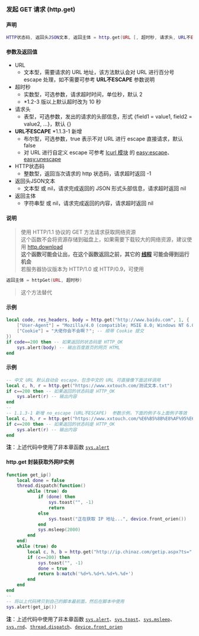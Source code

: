 ### 发起 GET 请求 \(**http\.get**\)


#### 声明
```lua
HTTP状态码, 返回头JSON文本, 返回主体 = http.get(URL [, 超时秒, 请求头, URL不ESCAPE ])
```


#### 参数及返回值
- URL
    - 文本型，需要请求的 URL 地址，该方法默认会对 URL 进行百分号 escape 处理，如不需要可参考 **URL不ESCAPE** 参数说明
- 超时秒
    - 实数型，可选参数，请求超时时间，单位秒，默认 2
    - \*1\.2\-3 版以上默认超时改为 10 秒
- 请求头
    - 表型，可选参数，发出的请求的头部信息，形式 \{field1 = value1, field2 = value2, \.\.\.\}，默认 \{\}
- **URL不ESCAPE** \*1\.1\.3\-1 新增
    - 布尔型，可选参数，true 表示不对 URL 进行 escape 直接请求，默认 false
    - 对 URL 进行自定义 escape 可参考 [lcurl 模块](/Handbook/open-source/lcurl.md) 的 [easy:escape](http://lua-curl.github.io/lcurl/modules/lcurl.html#easy:escape)、[easy:unescape](http://lua-curl.github.io/lcurl/modules/lcurl.html#easy:unescape)
- HTTP状态码
    - 整数型，返回当次请求的 http 状态码，请求超时返回 \-1
- 返回头JSON文本
    - 文本型 或 nil，请求完成返回的 JSON 形式头部信息，请求超时返回 nil
- 返回主体
    - 字符串型 或 nil，请求完成返回的内容，请求超时返回 nil


#### 说明
> 使用 HTTP/1\.1 协议的 GET 方法请求获取网络资源  
> 这个函数不会将资源存储到磁盘上，如果需要下载较大的网络资源，建议使用 [http.download](/Handbook/http/http.download.md)  
> **这个函数可能会让出，在这个函数返回之前，其它的 [线程](/Handbook/thread/README.md) 可能会得到运行机会**  
> 若服务器协议版本为 HTTP/1\.0 或 HTTP/0\.9，可使用  
```lua
返回主体 = httpGet(URL, 超时秒)
```
> 这个方法替代  


#### 示例  
```lua
local code, res_headers, body = http.get("http://www.baidu.com", 1, {
    ["User-Agent"] = "Mozilla/4.0 (compatible; MSIE 8.0; Windows NT 6.0)"; -- 模拟 IE8 的请求
    ["Cookie"] = "大佬你会不会啊？"; -- 顺带 Cookie 提交
})
if code==200 then -- 如果返回的状态码是 HTTP_OK
    sys.alert(body) -- 输出百度首页的网页 HTML
end
```


#### 示例  
```lua
-- 中文 URL 默认自动会 escape，包含中文的 URL 可直接像下面这样调用
local c, h, r = http.get("https://www.xxtouch.com/测试文本.txt")
if c==200 then -- 如果返回的状态码是 HTTP_OK
    sys.alert(r) -- 输出内容
end
--
-- 1.1.3-1 新增 no_escape (URL不ESCAPE)  参数示例，下面的例子与上面例子等效
local c, h, r = http.get("https://www.xxtouch.com/%E6%B5%8B%E8%AF%95%E6%96%87%E6%9C%AC.txt", 5, {}, true--[[这里]])
if c==200 then -- 如果返回的状态码是 HTTP_OK
    sys.alert(r) -- 输出内容
end
```
**注**：上述代码中使用了非本章函数 [`sys.alert`](/Handbook/sys/sys.alert.md)


#### http\.get 封装获取外网IP实例  
```lua
function get_ip()
	local done = false
	thread.dispatch(function()
		while (true) do
			if (done) then
				sys.toast("", -1)
				return
			else
				sys.toast("正在获取 IP 地址...", device.front_orien())
			end
			sys.msleep(2000)
		end
	end)
	while (true) do
		local c, h, b = http.get("http://ip.chinaz.com/getip.aspx?ts="..tostring(sys.rnd()), 60)
		if (c==200) then
			sys.toast("", -1)
			done = true
			return b:match('%d+%.%d+%.%d+%.%d+')
		end
	end
end
--
-- 将以上代码拷贝到自己的脚本最前面，然后在脚本中使用
sys.alert(get_ip())
```
**注**：上述代码中使用了非本章函数 [`sys.alert`](/Handbook/sys/sys.alert.md)、[`sys.toast`](/Handbook/sys/sys.toast.md)、[`sys.msleep`](/Handbook/sys/sys.msleep.md)、[`sys.rnd`](/Handbook/sys/sys.rnd.md)、[`thread.dispatch`](/Handbook/thread/thread.dispatch.md)、[`device.front_orien`](/Handbook/device/device.front_orien.md)  

